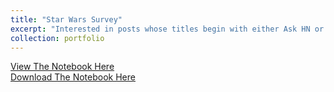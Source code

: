 ```yaml
---
title: "Star Wars Survey"
excerpt: "Interested in posts whose titles begin with either Ask HN or Show HN"
collection: portfolio
---
```


<a href = "http://alexbakr.github.io/files/Star Wars Survey.html">View The Notebook Here</a><br>
<a href = "http://alexbakr.github.io/files/Star Wars Survey.ipynb">Download The Notebook Here</a>